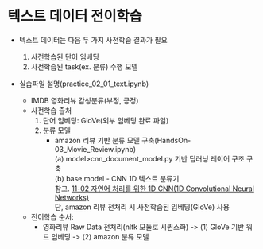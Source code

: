 # 텍스트 데이터 전이학습

- 텍스트 데이터는 다음 두 가지 사전학습 결과가 필요
    1. 사전학습된 단어 임베딩
    2. 사전학습된 task(ex. 분류) 수행 모델

- 실습파일 설명(practice_02_01_text.ipynb)
    - IMDB 영화리뷰 감성분류(부정, 긍정)
    - 사전학습 출처
        1. 단어 임베딩: GloVe(외부 임베딩 완료 파일)
        2. 분류 모델
            - amazon 리뷰 기반 분류 모델 구축(HandsOn-03_Movie_Review.ipynb) <br/>
            (a) model>cnn_document_model.py 기반 딥러닝 레이어 구조 구축 <br/>
            (b) base model - CNN 1D 텍스트 분류기 <br/> 참고. [11-02 자연어 처리를 위한 1D CNN(1D Convolutional Neural Networks)](https://wikidocs.net/80437) <br/>
            단, amazon 리뷰 전처리 시 사전학습된 임베딩(GloVe) 사용 
    - 전이학습 순서:
        -  영화리뷰 Raw Data 전처리(nltk 모듈로 시퀀스화) -> (1) GloVe 기반 워드 임베딩 -> (2) amazon 분류 모델